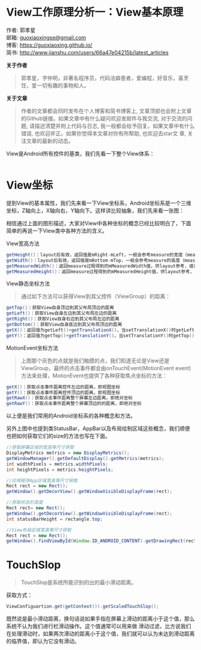 # View工作原理分析一：View基本原理

作者: 郭孝星  
邮箱: guoxiaoxingse@gmail.com  
博客: https://guoxiaoxing.github.io/  
简书: http://www.jianshu.com/users/66a47e04215b/latest_articles

**关于作者**

>郭孝星，字仲明，非著名程序员，代码洁癖患者，爱编程，好音乐，喜烹饪，爱一切有趣的事物和人。

**关于文章**

>作者的文章都会同时发布在个人博客和简书博客上, 文章顶部也会附上文章的Github链接。如果文章中有什么疑问欢迎发邮件与我交流, 对于交流的问
题, 请描述清楚并附上代码与日志, 我一般都会给予回复。如果文章中有什么错误, 也欢迎斧正。如果你觉得本文章对你有所帮助, 也欢迎去star文
章, 关注文章的最新的动态。

View是Android所有控件的基类，我们先看一下整个View体系：

![]()

# View坐标

提到View的基本属性，我们先来看一下View坐标系，Android坐标系是一个三维坐标，Z轴向上，X轴向右，Y轴向下。这样讲比较抽象，我们先来看一张图：


相信通过上面的图形描述，大家对View中各种坐标的概念已经比较明白了，下面简单的再说一下View类中各种方法的含义。

View宽高方法

```java
getHeight()：layout后有效，返回值是mRight-mLeft，一般会参考measure的宽度（measure可能没用），但不是必须的。
getWidth()：layout后有效，返回值是mBottom-mTop，一般会参考measure的高度（measure可能没用），但不是必须的。
getMeasuredWidth()：返回measure过程得到的mMeasuredWidth值，供layout参考，或许没用。
getMeasuredHeight()：返回measure过程得到的mMeasuredHeight值，供layout参考，或许没用。
```

View静态坐标方法

>通过如下方法可以获得View到其父控件（ViewGroup）的距离：

```java
getTop()：获取View自身顶边到其父布局顶边的距离
getLeft()：获取View自身左边到其父布局左边的距离
getRight()：获取View自身右边到其父布局左边的距离
getBottom()：获取View自身底边到其父布局顶边的距离
getX()：返回值为getLeft()+getTranslationX()，当setTranslationX()时getLeft()不变，getX()变。
getY()：返回值为getTop()+getTranslationY()，当setTranslationY()时getTop()不变，getY()变。
```

MotionEvent坐标方法

>上图那个灰色的点就是我们触摸的点，我们知道无论是View还是ViewGroup，最终的点击事件都会由onTouchEvent(MotionEvent event)方法来处理，MotionEvent也提供了各种获取焦点坐标的方法：

```java
getX()：获取点击事件距离控件左边的距离，即视图坐标
getY()：获取点击事件距离控件顶边的距离，即视图坐标
getRawX()：获取点击事件距离整个屏幕左边距离，即绝对坐标
getRawY()：获取点击事件距离整个屏幕顶边的的距离，即绝对坐标
```

以上便是我们常用的Android坐标系的各种概念和方法。

另外上图中也提到类StatusBar，AppBar以及布局绘制区域这些概念，我们顺便也把如何获取它们的size的方法也写在下面。

```java
//获取屏幕区域的宽高等尺寸获取
DisplayMetrics metrics = new DisplayMetrics();
getWindowManager().getDefaultDisplay().getMetrics(metrics);
int widthPixels = metrics.widthPixels;
int heightPixels = metrics.heightPixels;
```

```java
//应用程序App区域宽高等尺寸获取
Rect rect = new Rect();
getWindow().getDecorView().getWindowVisibleDisplayFrame(rect);
```

```java
//获取状态栏高度
Rect rect= new Rect();
getWindow().getDecorView().getWindowVisibleDisplayFrame(rect);
int statusBarHeight = rectangle.top;
```

```java
//View布局区域宽高等尺寸获取
Rect rect = new Rect();  
getWindow().findViewById(Window.ID_ANDROID_CONTENT).getDrawingRect(rect);  
```

# TouchSlop

>TouchSlop是系统所能识别的出的最小滑动距离。

获取方式：

```java
ViewConfiguartion.get(getContext()).getScaledTouchSlop();
```

既然说是最小滑动距离，换句话说如果手指在屏幕上滑动的距离小于这个值，那么系统不认为我们进行栏滑动操作。这个值通常可以用来做
滑动过滤，比方说我们在处理滑动时，如果两次滑动的距离小于这个值，我们就可以认为未达到滑动距离的临界值，即认为它没有滑动。